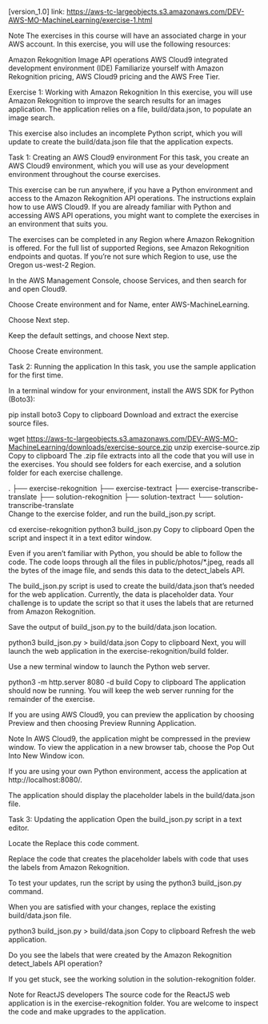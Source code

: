 [version_1.0]
link: https://aws-tc-largeobjects.s3.amazonaws.com/DEV-AWS-MO-MachineLearning/exercise-1.html

Note
The exercises in this course will have an associated charge in your AWS account. In this exercise, you will use the following resources:

Amazon Rekognition Image API operations
AWS Cloud9 integrated development environment (IDE)
Familiarize yourself with Amazon Rekognition pricing, AWS Cloud9 pricing and the AWS Free Tier.

Exercise 1: Working with Amazon Rekognition
In this exercise, you will use Amazon Rekognition to improve the search results for an images application. The application relies on a file, build/data.json, to populate an image search.

This exercise also includes an incomplete Python script, which you will update to create the build/data.json file that the application expects.

Task 1: Creating an AWS Cloud9 environment
For this task, you create an AWS Cloud9 environment, which you will use as your development environment throughout the course exercises.

This exercise can be run anywhere, if you have a Python environment and access to the Amazon Rekognition API operations. The instructions explain how to use AWS Cloud9. If you are already familiar with Python and accessing AWS API operations, you might want to complete the exercises in an environment that suits you.

The exercises can be completed in any Region where Amazon Rekognition is offered. For the full list of supported Regions, see Amazon Rekognition endpoints and quotas. If you’re not sure which Region to use, use the Oregon us-west-2 Region.

In the AWS Management Console, choose Services, and then search for and open Cloud9.

Choose Create environment and for Name, enter AWS-MachineLearning.

Choose Next step.

Keep the default settings, and choose Next step.

Choose Create environment.

Task 2: Running the application
In this task, you use the sample application for the first time.

In a terminal window for your environment, install the AWS SDK for Python (Boto3):

pip install boto3
Copy to clipboard
Download and extract the exercise source files.

wget https://aws-tc-largeobjects.s3.amazonaws.com/DEV-AWS-MO-MachineLearning/downloads/exercise-source.zip
unzip exercise-source.zip
Copy to clipboard
The .zip file extracts into all the code that you will use in the exercises. You should see folders for each exercise, and a solution folder for each exercise challenge.

.
├── exercise-rekognition
├── exercise-textract
├── exercise-transcribe-translate
├── solution-rekognition
├── solution-textract
└── solution-transcribe-translate  
Change to the exercise folder, and run the build_json.py script.

cd exercise-rekognition
python3 build_json.py
Copy to clipboard
Open the script and inspect it in a text editor window.

Even if you aren’t familiar with Python, you should be able to follow the code. The code loops through all the files in public/photos/\*.jpeg, reads all the bytes of the image file, and sends this data to the detect_labels API.

The build_json.py script is used to create the build/data.json that’s needed for the web application. Currently, the data is placeholder data. Your challenge is to update the script so that it uses the labels that are returned from Amazon Rekognition.

Save the output of build_json.py to the build/data.json location.

python3 build_json.py > build/data.json
Copy to clipboard
Next, you will launch the web application in the exercise-rekognition/build folder.

Use a new terminal window to launch the Python web server.

python3 -m http.server 8080 -d build
Copy to clipboard
The application should now be running. You will keep the web server running for the remainder of the exercise.

If you are using AWS Cloud9, you can preview the application by choosing Preview and then choosing Preview Running Application.

Note In AWS Cloud9, the application might be compressed in the preview window. To view the application in a new browser tab, choose the Pop Out Into New Window icon.

If you are using your own Python environment, access the application at http://localhost:8080/.

The application should display the placeholder labels in the build/data.json file.

Task 3: Updating the application
Open the build_json.py script in a text editor.

Locate the Replace this code comment.

Replace the code that creates the placeholder labels with code that uses the labels from Amazon Rekognition.

To test your updates, run the script by using the python3 build_json.py command.

When you are satisfied with your changes, replace the existing build/data.json file.

python3 build_json.py > build/data.json
Copy to clipboard
Refresh the web application.

Do you see the labels that were created by the Amazon Rekognition detect_labels API operation?

If you get stuck, see the working solution in the solution-rekognition folder.

Note for ReactJS developers
The source code for the ReactJS web application is in the exercise-rekognition folder. You are welcome to inspect the code and make upgrades to the application.
